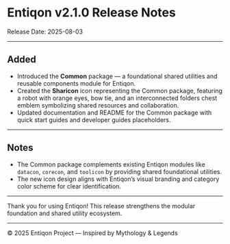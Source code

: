 # Entiqon v2.1.0 Release Notes

Release Date: 2025-08-03

---

## Added

- Introduced the **Common** package — a foundational shared utilities and reusable components module for Entiqon.  
- Created the **Sharicon** icon representing the Common package, featuring a robot with orange eyes, bow tie, and an interconnected folders chest emblem symbolizing shared resources and collaboration.  
- Updated documentation and README for the Common package with quick start guides and developer guides placeholders.

---

## Notes

- The Common package complements existing Entiqon modules like `datacon`, `corecon`, and `toolicon` by providing shared foundational utilities.  
- The new icon design aligns with Entiqon’s visual branding and category color scheme for clear identification.

---

Thank you for using Entiqon! This release strengthens the modular foundation and shared utility ecosystem.

---

© 2025 Entiqon Project — Inspired by Mythology & Legends
